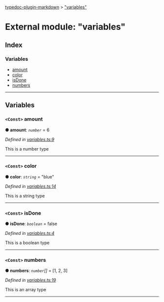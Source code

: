 [typedoc-plugin-markdown](../README.md) > ["variables"](../modules/_variables_.md)

# External module: "variables"

## Index

### Variables

* [amount](_variables_.md#amount)
* [color](_variables_.md#color)
* [isDone](_variables_.md#isdone)
* [numbers](_variables_.md#numbers)

---

## Variables

<a id="amount"></a>

### `<Const>` amount

**● amount**: *`number`* = 6

*Defined in [variables.ts:9](https://github.com/tgreyjs/typedoc-plugin-markdown/blob/master/examples/src/variables.ts#L9)*

This is a number type

___
<a id="color"></a>

### `<Const>` color

**● color**: *`string`* = "blue"

*Defined in [variables.ts:14](https://github.com/tgreyjs/typedoc-plugin-markdown/blob/master/examples/src/variables.ts#L14)*

This is a string type

___
<a id="isdone"></a>

### `<Const>` isDone

**● isDone**: *`boolean`* = false

*Defined in [variables.ts:4](https://github.com/tgreyjs/typedoc-plugin-markdown/blob/master/examples/src/variables.ts#L4)*

This is a boolean type

___
<a id="numbers"></a>

### `<Const>` numbers

**● numbers**: *`number`[]* =  [1, 2, 3]

*Defined in [variables.ts:19](https://github.com/tgreyjs/typedoc-plugin-markdown/blob/master/examples/src/variables.ts#L19)*

This is an array type

___

